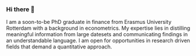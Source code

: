 ### Hi there 👋

I am a soon-to-be PhD graduate in finance from Erasmus University Rotterdam with a background in econometrics. My expertise lies in distilling meaningful information from large datesets and communicating findings in an understandable language. I am open for opportunities in research driven fields that demand a quantitative approach.
